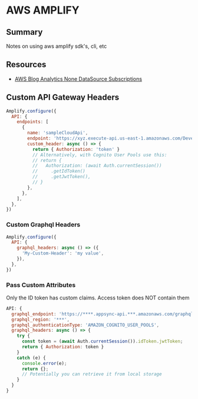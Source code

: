 # AWS AMPLIFY

## Summary

Notes on using aws amplify sdk's, cli, etc

## Resources

- [AWS Blog Analytics None DataSource Subscriptions](https://aws.amazon.com/blogs/mobile/visualizing-big-data-with-aws-appsync-amazon-athena-and-aws-amplify/)

## Custom API Gateway Headers

```javascript
Amplify.configure({
  API: {
    endpoints: [
      {
        name: 'sampleCloudApi',
        endpoint: 'https://xyz.execute-api.us-east-1.amazonaws.com/Development',
        custom_header: async () => {
          return { Authorization: 'token' }
          // Alternatively, with Cognito User Pools use this:
          // return {
          //   Authorization: (await Auth.currentSession())
          //     .getIdToken()
          //     .getJwtToken(),
          // }
        },
      },
    ],
  },
})
```

### Custom Graphql Headers

```javascript
Amplify.configure({
  API: {
    graphql_headers: async () => ({
      'My-Custom-Header': 'my value',
    }),
  },
})
```

### Pass Custom Attributes

Only the ID token has custom claims. Access token does NOT contain them

```javascript
API: {
  graphql_endpoint: 'https://****.appsync-api.***.amazonaws.com/graphql',
  graphql_region: '***',
  graphql_authenticationType: 'AMAZON_COGNITO_USER_POOLS',
  graphql_headers: async () => {
    try {
      const token = (await Auth.currentSession()).idToken.jwtToken;
      return { Authorization: token }
    }
    catch (e) {
      console.error(e);
      return {};
      // Potentially you can retrieve it from local storage
    }
  }
}
```

